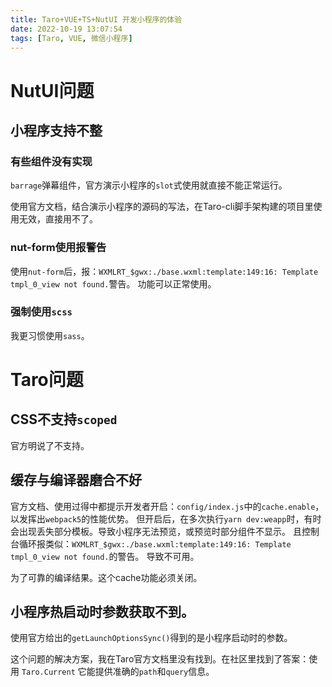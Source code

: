 ```yaml
---
title: Taro+VUE+TS+NutUI 开发小程序的体验
date: 2022-10-19 13:07:54
tags: [Taro, VUE, 微信小程序]
---
```


# NutUI问题

## 小程序支持不整

### 有些组件没有实现
`barrage`弹幕组件，官方演示小程序的`slot`式使用就直接不能正常运行。

使用官方文档，结合演示小程序的源码的写法，在Taro-cli脚手架构建的项目里使用无效，直接用不了。

### nut-form使用报警告
使用`nut-form`后，报：`WXMLRT_$gwx:./base.wxml:template:149:16: Template tmpl_0_view not found.`警告。
功能可以正常使用。

### 强制使用`scss`
我更习惯使用`sass`。

# Taro问题

## CSS不支持`scoped`
官方明说了不支持。

## 缓存与编译器磨合不好
官方文档、使用过得中都提示开发者开启：`config/index.js`中的`cache.enable`，以发挥出`webpack5`的性能优势。
但开启后，在多次执行`yarn dev:weapp`时，有时会出现丢失部分模板。导致小程序无法预览，或预览时部分组件不显示。
且控制台循环报类似：`WXMLRT_$gwx:./base.wxml:template:149:16: Template tmpl_0_view not found.`的警告。
导致不可用。

为了可靠的编译结果。这个cache功能必须关闭。

## 小程序热启动时参数获取不到。
使用官方给出的`getLaunchOptionsSync()`得到的是小程序启动时的参数。

这个问题的解决方案，我在Taro官方文档里没有找到。在社区里找到了答案：使用 `Taro.Current` 它能提供准确的`path`和`query`信息。
